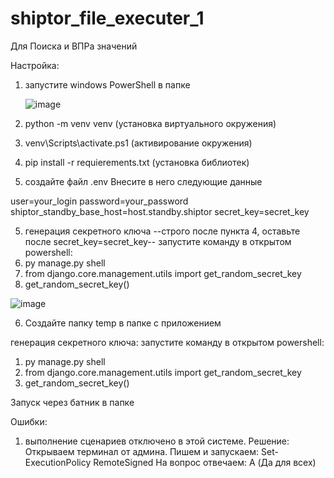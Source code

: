 # shiptor_file_executer_1
Для Поиска и ВПРа значений

Настройка:

1) запустите windows PowerShell в папке

   ![image](https://github.com/Knaifovski/shiptor_file_executer_1/assets/31153601/8518241e-cbfb-4158-80b4-99adf58719b8)

3) python -m venv venv  (установка виртуального окружения)
4) venv\Scripts\activate.ps1 (активирование окружения)
2) pip install -r requierements.txt (установка библиотек)
4) создайте файл .env
Внесите в него следующие данные

user=your_login 
password=your_password 
shiptor_standby_base_host=host.standby.shiptor 
secret_key=secret_key

5) генерация секретного ключа
   --строго после пункта 4, оставьте после secret_key=secret_key--
запустите команду в открытом powershell:
1) py manage.py shell
2) from django.core.management.utils import get_random_secret_key  
3) get_random_secret_key()

![image](https://github.com/Knaifovski/shiptor_file_executer_1/assets/31153601/74f37360-1e8a-417b-86d4-c2d3254b6d30)

6) Создайте папку temp в папке с приложением

генерация секретного ключа:
запустите команду в открытом powershell:
1) py manage.py shell
2) from django.core.management.utils import get_random_secret_key  
3) get_random_secret_key()


Запуск через батник в папке


Ошибки:
1) выполнение сценариев отключено в этой системе.
   Решение: Открываем терминал от админа.
            Пишем и запускаем: Set-ExecutionPolicy RemoteSigned
            На вопрос отвечаем: A (Да для всех)
